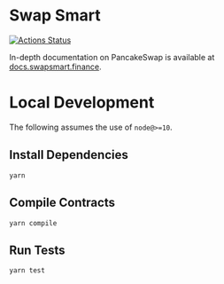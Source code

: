# Swap Smart

[![Actions Status](https://)](https://)

In-depth documentation on PancakeSwap is available at [docs.swapsmart.finance](https://docs.swapsmart.finance/).

# Local Development

The following assumes the use of `node@>=10`.

## Install Dependencies

`yarn`

## Compile Contracts

`yarn compile`

## Run Tests

`yarn test`
